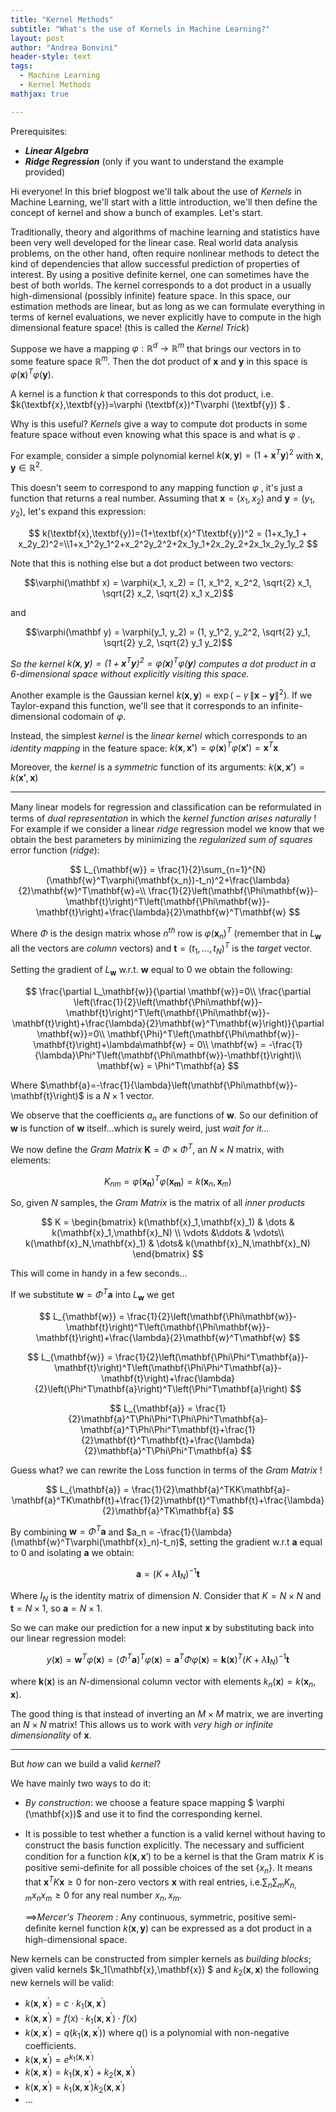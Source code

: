 ```yaml
---
title: "Kernel Methods"
subtitle: "What's the use of Kernels in Machine Learning?"
layout: post
author: "Andrea Bonvini"
header-style: text
tags:
  - Machine Learning
  - Kernel Methods
mathjax: true

---
```


Prerequisites:

- ***Linear Algebra***
- ***Ridge Regression*** (only if you want to understand the example provided)

Hi everyone! In this brief blogpost we'll talk about the use of *Kernels* in Machine Learning, we'll start with a little introduction, we'll then define the concept of kernel and show a bunch of examples. Let's start.

Traditionally, theory and algorithms of machine learning and statistics have been very well developed for the linear case. Real world data analysis problems, on the other hand, often require nonlinear methods to detect the kind of dependencies that allow successful prediction of properties of interest. By using a positive definite kernel, one can sometimes have the best of both worlds. The kernel corresponds to a dot product in a usually high-dimensional (possibly infinite) feature space. In this space, our estimation methods are linear, but as long as we can formulate everything in terms of kernel evaluations, we never explicitly have to compute in the high dimensional feature space! (this is called the *Kernel Trick*)

Suppose we have a mapping $\varphi : \mathbb{R}^d \to \mathbb{R}^m$ that brings our vectors in to some feature space $\mathbb{R}^m$. Then the dot product of $\textbf{x}$ and $\textbf{y}$ in this space is $\varphi (\textbf{x})^T\varphi (\textbf{y})$. 

A kernel is a function $k$ that corresponds to this dot product, i.e. $k(\textbf{x},\textbf{y})=\varphi (\textbf{x})^T\varphi (\textbf{y}) $ .

Why is this useful? *Kernels* give a way to compute dot products in some feature space without even knowing what this space is and what is $\varphi$ .

For example, consider a simple polynomial kernel $k(\textbf{x},\textbf{y})=(1+\textbf{x}^T\textbf{y})^2$ with $\textbf{x},\textbf{y} \in \mathbb{R}^2$.

This doesn't seem to correspond to any mapping function $\varphi$ , it's just a function that returns a real number. Assuming that $\textbf{x} = (x_1,x_2)$ and $\textbf{y} = (y_1,y_2)$, let's expand this expression:

$$
k(\textbf{x},\textbf{y})=(1+\textbf{x}^T\textbf{y})^2 = (1+x_1y_1 + x_2y_2)^2=\\1+x_1^2y_1^2+x_2^2y_2^2+2x_1y_1+2x_2y_2+2x_1x_2y_1y_2
$$

Note that this is nothing else but a dot product between two vectors:

$$\varphi(\mathbf x) = \varphi(x_1, x_2) = (1, x_1^2, x_2^2, \sqrt{2} x_1, \sqrt{2} x_2, \sqrt{2} x_1 x_2)$$

and

$$\varphi(\mathbf y) = \varphi(y_1, y_2) = (1, y_1^2, y_2^2, \sqrt{2} y_1, \sqrt{2} y_2, \sqrt{2} y_1 y_2)$$

*So the kernel $k(\mathbf x, \mathbf y) = (1 + \mathbf x^T \mathbf y)^2 = \varphi(\mathbf x)^T \varphi(\mathbf y)$ computes a dot product in a 6-dimensional space without explicitly visiting this space.*

Another example is the Gaussian kernel $k(\mathbf x, \mathbf y) = \exp\big(- \gamma \, \|\mathbf x - \mathbf y\|^2 \big)$. If we Taylor-expand this function, we'll see that it corresponds to an infinite-dimensional codomain of $\varphi$. 

Instead, the simplest *kernel* is the *linear kernel* which corresponds to an *identity mapping* in the feature space: $k(\mathbf{x},\mathbf{x'}) = \varphi(\mathbf{x})^T\varphi(\mathbf{x'}) = \mathbf{x}^T\mathbf{x}$ 

Moreover, the *kernel* is a *symmetric* function of its arguments: $k(\mathbf{x},\mathbf{x'}) = k(\mathbf{x'},\mathbf{x})$

------

Many linear models for regression and classiﬁcation can be reformulated in terms of *dual representation* in which the *kernel function arises naturally* ! For example if we consider a linear *ridge* regression model we know that we obtain the best parameters by minimizing the *regularized sum of squares* error function (*ridge*):

$$
L_{\mathbf{w}} = \frac{1}{2}\sum_{n=1}^{N}(\mathbf{w}^T\varphi(\mathbf{x_n})-t_n)^2+\frac{\lambda}{2}\mathbf{w}^T\mathbf{w}=\\
\frac{1}{2}\left(\mathbf{\Phi\mathbf{w}}-\mathbf{t}\right)^T\left(\mathbf{\Phi\mathbf{w}}-\mathbf{t}\right)+\frac{\lambda}{2}\mathbf{w}^T\mathbf{w}
$$

Where $\Phi$ is the design matrix whose $n^{th}$ row is $\varphi(\mathbf{x}_n)^T$ (remember that in $L_{\mathbf{w}}$ all the vectors are *column* vectors) and $\mathbf{t} = (t_1,...,t_N)^T$ is the *target* vector.

Setting the gradient of $L_{\mathbf{w}}$ w.r.t. $\mathbf{w}$ equal to $0$ we obtain the following:

$$
\frac{\partial L_\mathbf{w}}{\partial \mathbf{w}}=0\\
\frac{\partial \left(\frac{1}{2}\left(\mathbf{\Phi\mathbf{w}}-\mathbf{t}\right)^T\left(\mathbf{\Phi\mathbf{w}}-\mathbf{t}\right)+\frac{\lambda}{2}\mathbf{w}^T\mathbf{w}\right)}{\partial \mathbf{w}}=0\\
\mathbf{\Phi}^T\left(\mathbf{\Phi\mathbf{w}}-\mathbf{t}\right)+\lambda\mathbf{w} = 0\\
\mathbf{w} = -\frac{1}{\lambda}\Phi^T\left(\mathbf{\Phi\mathbf{w}}-\mathbf{t}\right)\\
\mathbf{w} = \Phi^T\mathbf{a}
$$

Where $\mathbf{a}=-\frac{1}{\lambda}\left(\mathbf{\Phi\mathbf{w}}-\mathbf{t}\right)$ is a $N\times 1$ vector.

We observe that the coefficients $a_n$ are functions of $\mathbf{w}$. So our definition of $\mathbf{w}$ is function of $\mathbf{w}$ itself...which is surely weird, just *wait for it...*

We now define the *Gram Matrix* $\mathbf{K} = \Phi \times \Phi^T$, an $N \times N$ matrix, with elements:

$$
K_{nm} = \varphi(\mathbf{x_n})^T\varphi(\mathbf{x_m})=k(\mathbf{x}_n,\mathbf{x}_m)
$$

So, given $N$ samples, the *Gram Matrix* is the matrix of all *inner products* 

$$
K =
\begin{bmatrix}
k(\mathbf{x}_1,\mathbf{x}_1) & \dots & k(\mathbf{x}_1,\mathbf{x}_N) \\
\vdots &\ddots & \vdots\\
k(\mathbf{x}_N,\mathbf{x}_1)  & \dots&  k(\mathbf{x}_N,\mathbf{x}_N) 
\end{bmatrix}
$$

This will come in handy in a few seconds...

If we substitute $\mathbf{w} = \Phi^T\mathbf{a}$ into $L_{\mathbf{w}}$ we get

$$
L_{\mathbf{w}} =
\frac{1}{2}\left(\mathbf{\Phi\mathbf{w}}-\mathbf{t}\right)^T\left(\mathbf{\Phi\mathbf{w}}-\mathbf{t}\right)+\frac{\lambda}{2}\mathbf{w}^T\mathbf{w}
$$

$$
L_{\mathbf{w}} =
\frac{1}{2}\left(\mathbf{\Phi\Phi^T\mathbf{a}}-\mathbf{t}\right)^T\left(\mathbf{\Phi\Phi^T\mathbf{a}}-\mathbf{t}\right)+\frac{\lambda}{2}\left(\Phi^T\mathbf{a}\right)^T\left(\Phi^T\mathbf{a}\right)
$$

$$
L_{\mathbf{a}} = \frac{1}{2}\mathbf{a}^T\Phi\Phi^T\Phi\Phi^T\mathbf{a}-\mathbf{a}^T\Phi\Phi^T\mathbf{t}+\frac{1}{2}\mathbf{t}^T\mathbf{t}+\frac{\lambda}{2}\mathbf{a}^T\Phi\Phi^T\mathbf{a}
$$

Guess what? we can rewrite the Loss function in terms of the *Gram Matrix* !

$$
L_{\mathbf{a}} = \frac{1}{2}\mathbf{a}^TKK\mathbf{a}-\mathbf{a}^TK\mathbf{t}+\frac{1}{2}\mathbf{t}^T\mathbf{t}+\frac{\lambda}{2}\mathbf{a}^TK\mathbf{a}
$$

By combining $\mathbf{w} = \Phi^T\mathbf{a}$ and $a_n = -\frac{1}{\lambda}(\mathbf{w}^T\varphi(\mathbf{x}_n)-t_n)$, setting the gradient w.r.t $\mathbf{a}$ equal to $0$ and isolating $\mathbf{a}$ we obtain:

$$
\mathbf{a}=(K+\lambda\mathbf{I}_N)^{-1}\mathbf{t}
$$

Where $I_N$ is the identity matrix of dimension $N$. Consider that $K = N\times N$ and $\mathbf{t} = N\times 1$, so $\mathbf{a} = N \times 1$.

So we can make our prediction for a new input $\mathbf{x}$ by substituting back into our linear regression model:

$$
y(\mathbf{x}) = \mathbf{w}^T\varphi(\mathbf{x}) = (\Phi^T\mathbf{a})^T\varphi(\mathbf{x}) = \mathbf{a}^T\Phi\varphi(\mathbf{x})= \mathbf{k}(\mathbf{x})^T(K+\lambda\mathbf{I}_N)^{-1}\mathbf{t}
$$

where $\mathbf{k}(\mathbf{x})$ is an $N$-dimensional column vector with elements $k_n(\mathbf{x}) = k(\mathbf{x}_n,\mathbf{x})$.

The good thing is that instead of inverting an $M\times M$ matrix, we are inverting an $N\times N$ matrix! This allows us to work with *very high or infinite dimensionality* of $\mathbf{x}$.

------

But *how* can we build a valid *kernel*?

We have mainly two ways to do it:

- *By construction*: we choose a feature space mapping $ \varphi (\mathbf{x})$ and use it to ﬁnd the corresponding kernel.

- It is possible to test whether a function is a valid kernel without having to construct the basis function explicitly. The necessary and suﬃcient condition for a function $k(\mathbf{x},\mathbf{x}')$ to be a kernel is that the Gram matrix $K$ is positive semi-deﬁnite for all possible choices of the set $\{x_n\}$. It means that $\mathbf{x}^TK\mathbf{x}\ge 0$ for non-zero vectors $\mathbf{x}$ with real entries, i.e.$\sum_n\sum_m K_{n,m}x_nx_m \ge 0$ for any real number $x_n,x_m$.  

	$\implies$*Mercer's Theorem* : Any continuous, symmetric, positive semi-deﬁnite kernel function $k(\mathbf{x},\mathbf{y})$ can be expressed as a dot product in a high-dimensional space.

New kernels can be constructed from simpler kernels as *building blocks*;  given valid kernels $k_1(\mathbf{x},\mathbf{x}) $ and $k_2(\mathbf{x},\mathbf{x})$ the following new kernels will be valid:

- $k(\mathbf{x},\mathbf{x}^{'})=c \cdot k_1(\mathbf{x},\mathbf{x}^{'})$
- $k(\mathbf{x},\mathbf{x}^{'})=f(x)\cdot k_1(\mathbf{x},\mathbf{x}^{'})\cdot f(x)$
- $k(\mathbf{x},\mathbf{x}^{'})=q\left(k_1(\mathbf{x},\mathbf{x}^{'})\right)$                        where $q()$ is a polynomial with non-negative coefficients.
- $k(\mathbf{x},\mathbf{x}^{'})=e^{k_1(\mathbf{x},\mathbf{x}^{'})}$
- $k(\mathbf{x},\mathbf{x}^{'})=k_1(\mathbf{x},\mathbf{x}^{'})+k_2(\mathbf{x},\mathbf{x}^{'})$
- $k(\mathbf{x},\mathbf{x}^{'})=k_1(\mathbf{x},\mathbf{x}^{'})k_2(\mathbf{x},\mathbf{x}^{'})$
- $\dots$
